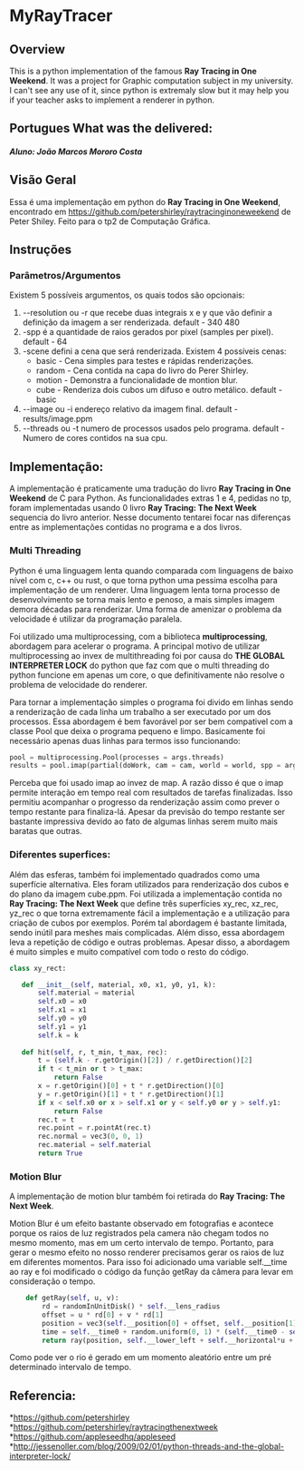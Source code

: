# MyRayTracer

## Overview 

This is a python implementation of the famous **Ray Tracing in One Weekend**. It was a project for Graphic computation subject in my university. I can't see any use of it, since python is extremaly slow but it may help you if your teacher asks to implement a renderer in python.

## Portugues What was the delivered:

##### Aluno: João Marcos Mororo Costa

## Visão Geral

Essa é uma implementação em python do **Ray Tracing in One Weekend**, encontrado em https://github.com/petershirley/raytracinginoneweekend de Peter Shiley. Feito para o tp2 de Computação Gráfica.

## Instruções

### Parâmetros/Argumentos

Existem 5 possíveis argumentos, os quais todos são opcionais:

1. --resolution ou -r que recebe duas integrais x e y que vão definir a definição da imagem a ser renderizada. 
    default - 340 480
2. -spp é a quantidade de raios gerados por pixel (samples per pixel). 
    default - 64
3. -scene defini a cena que será renderizada. Existem 4 possíveis cenas: 
    * basic  - Cena simples para testes e rápidas renderizações.
    * random - Cena contida na capa do livro do Perer Shirley.
    * motion - Demonstra a funcionalidade de montion blur.
    * cube   - Renderiza dois cubos um difuso e outro metálico.
default - basic
4. --image ou -i endereço relativo da imagem final.
    default - results/image.ppm
5. --threads ou -t numero de processos usados pelo programa.
    default - Numero de cores contidos na sua cpu.

## Implementação:

A implementação é praticamente uma tradução do livro **Ray Tracing in One Weekend** de C para Python. As funcionalidades extras 1 e 4, pedidas no tp, foram implementadas usando 0 livro **Ray Tracing: The Next Week** sequencia do livro anterior. Nesse documento tentarei focar nas diferenças entre as implementações contidas no programa e a dos livros.

### Multi Threading

Python é uma linguagem lenta quando comparada com linguagens de baixo nível com c, c++ ou rust, o que torna python uma pessima escolha para implementação de um renderer. Uma linguagem lenta torna processo de desenvolvimento se torna mais lento e penoso, a mais simples imagem demora décadas para renderizar. Uma forma de amenizar o problema da velocidade é utilizar da programação paralela.

Foi utilizado uma multiprocessing, com a biblioteca **multiprocessing**, abordagem para acelerar o programa. A principal motivo de utilizar multiprocessing ao invex de multithreading foi por causa do **THE GLOBAL INTERPRETER LOCK** do python que faz com que o multi threading do python funcione em apenas um core, o que definitivamente não resolve o problema de velocidade do renderer.

Para tornar a implementação simples o programa foi divido em linhas sendo a renderização de cada linha um trabalho a ser executado por um dos processos. Essa abordagem é bem favorável por ser bem compativel com a classe Pool que deixa o programa pequeno e limpo. Basicamente foi necessário apenas duas linhas para termos isso funcionando:

```python
pool = multiprocessing.Pool(processes = args.threads)
results = pool.imap(partial(doWork, cam = cam, world = world, spp = args.spp, NX = args.resolution[0], NY args.resolution[1]), reversed(range(0, args.resolution[1])))
```
Perceba que foi usado imap ao invez de map. A razão disso é que o imap permite interação em tempo real com resultados de tarefas finalizadas. Isso permitiu acompanhar o progresso da renderização assim como prever o tempo restante para finaliza-lá. Apesar da previsão do tempo restante ser bastante impressiva devido ao fato de algumas linhas serem muito mais baratas que outras.

### Diferentes superfices:

Além das esferas, também foi implementado quadrados como uma superfície alternativa. Eles foram utilizados para renderização dos cubos e do plano da imagem cube.ppm. Foi utilizada a implementação contida no **Ray Tracing: The Next Week** que define três superfícies xy_rec, xz_rec, yz_rec o que torna extremamente fácil a implementação e a utilização para criação de cubos por exemplos. Porém tal abordagem é bastante limitada, sendo inútil para meshes mais complicadas. Além disso, essa abordagem leva a repetição de código e outras problemas. Apesar disso, a abordagem é muito simples e muito compatível com todo o resto do código.
 ```python 
 class xy_rect:

    def __init__(self, material, x0, x1, y0, y1, k):
        self.material = material
        self.x0 = x0
        self.x1 = x1
        self.y0 = y0
        self.y1 = y1
        self.k = k
    
    def hit(self, r, t_min, t_max, rec):
        t = (self.k - r.getOrigin()[2]) / r.getDirection()[2]
        if t < t_min or t > t_max:
            return False
        x = r.getOrigin()[0] + t * r.getDirection()[0]
        y = r.getOrigin()[1] + t * r.getDirection()[1]
        if x < self.x0 or x > self.x1 or y < self.y0 or y > self.y1:
            return False
        rec.t = t
        rec.point = r.pointAt(rec.t)
        rec.normal = vec3(0, 0, 1)
        rec.material = self.material
        return True
```

### Motion Blur

A implementação de motion blur também foi retirada do **Ray Tracing: The Next Week**.

Motion Blur é um efeito bastante observado em fotografias e acontece porque os raios de luz registrados pela camera não chegam todos no mesmo momento, mas em um certo intervalo de tempo. Portanto, para gerar o mesmo efeito no nosso renderer precisamos gerar os raios de luz em diferentes momentos. Para isso foi adicionado uma variable self.__time ao ray e foi modificado o código da função getRay da câmera para levar em consideração o tempo.

```python
    def getRay(self, u, v):
        rd = randomInUnitDisk() * self.__lens_radius
        offset = u * rd[0] + v * rd[1]
        position = vec3(self.__position[0] + offset, self.__position[1] + offset, self.__position[2] + offset)
        time = self.__time0 + random.uniform(0, 1) * (self.__time0 - self.__time1)
        return ray(position, self.__lower_left + self.__horizontal*u + self.__vertical*v - position, time)
```

Como pode ver o rio é gerado em um momento aleatório entre um pré determinado intervalo de tempo.

## Referencia:

*https://github.com/petershirley
*https://github.com/petershirley/raytracingthenextweek
*https://github.com/appleseedhq/appleseed
*http://jessenoller.com/blog/2009/02/01/python-threads-and-the-global-interpreter-lock/
